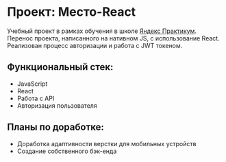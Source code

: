 # Проект: Место-React
Учебный проект в рамках обучения в школе [Яндекс Практикум](https://practicum.yandex.ru/). </br>
Перенос проекта, написанного на нативном JS, с использование React. Реализован процесс авторизации и работа с JWT токеном. 

## Функциональный стек:

- JavaScript
- React
- Работа с API
- Авторизация пользователя

## Планы по доработке: 
- Доработка адаптивности верстки для мобильных устройств
- Создание собственного бэк-енда
  
